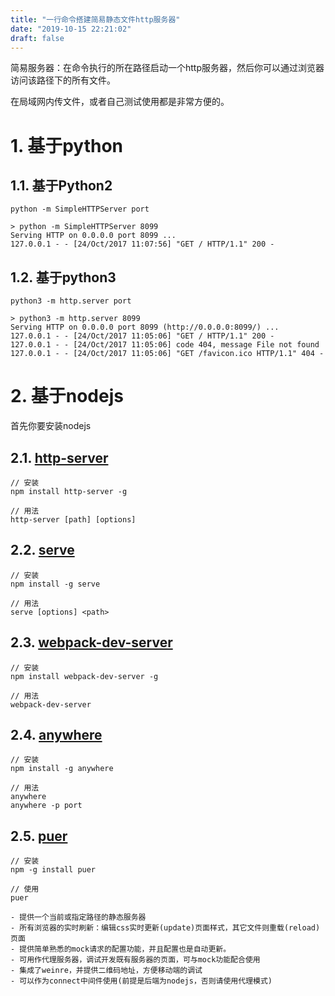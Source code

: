 ```yaml
---
title: "一行命令搭建简易静态文件http服务器"
date: "2019-10-15 22:21:02"
draft: false
---
```

简易服务器：在命令执行的所在路径启动一个http服务器，然后你可以通过浏览器访问该路径下的所有文件。

在局域网内传文件，或者自己测试使用都是非常方便的。


# 1. 基于python


## 1.1. 基于Python2

`python -m SimpleHTTPServer port`

```
> python -m SimpleHTTPServer 8099
Serving HTTP on 0.0.0.0 port 8099 ...
127.0.0.1 - - [24/Oct/2017 11:07:56] "GET / HTTP/1.1" 200 -
```


## 1.2. 基于python3

`python3 -m http.server port`

```
> python3 -m http.server 8099
Serving HTTP on 0.0.0.0 port 8099 (http://0.0.0.0:8099/) ...
127.0.0.1 - - [24/Oct/2017 11:05:06] "GET / HTTP/1.1" 200 -
127.0.0.1 - - [24/Oct/2017 11:05:06] code 404, message File not found
127.0.0.1 - - [24/Oct/2017 11:05:06] "GET /favicon.ico HTTP/1.1" 404 -
```


# 2. 基于nodejs

首先你要安装nodejs<br />


## 2.1. [http-server](https://github.com/indexzero/http-server)

```
// 安装
npm install http-server -g

// 用法
http-server [path] [options]
```


## 2.2. [serve](https://github.com/zeit/serve)

```
// 安装
npm install -g serve

// 用法
serve [options] <path>
```


## 2.3. [webpack-dev-server](https://github.com/webpack/webpack-dev-server)

```
// 安装
npm install webpack-dev-server -g

// 用法
webpack-dev-server
```


## 2.4. [anywhere](https://github.com/JacksonTian/anywhere)

```
// 安装
npm install -g anywhere

// 用法
anywhere
anywhere -p port
```


## 2.5. [puer](https://github.com/leeluolee/puer)


```
// 安装
npm -g install puer

// 使用
puer

- 提供一个当前或指定路径的静态服务器
- 所有浏览器的实时刷新：编辑css实时更新(update)页面样式，其它文件则重载(reload)页面
- 提供简单熟悉的mock请求的配置功能，并且配置也是自动更新。
- 可用作代理服务器，调试开发既有服务器的页面，可与mock功能配合使用
- 集成了weinre，并提供二维码地址，方便移动端的调试
- 可以作为connect中间件使用(前提是后端为nodejs，否则请使用代理模式)
```


